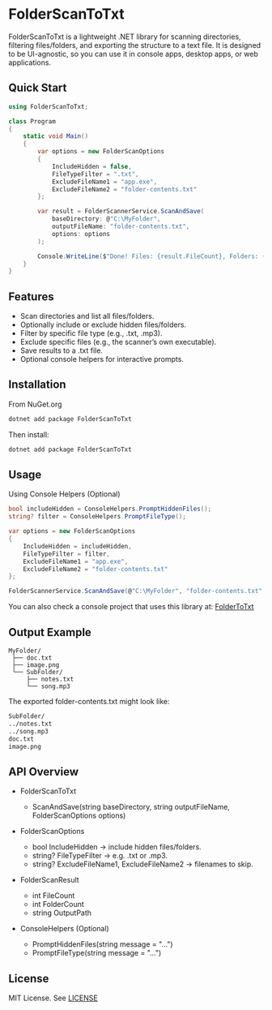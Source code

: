 # FolderScanToTxt
FolderScanToTxt is a lightweight .NET library for scanning directories, filtering files/folders, and exporting the structure to a text file. It is designed to be UI-agnostic, so you can use it in console apps, desktop apps, or web applications.

## Quick Start

```csharp
using FolderScanToTxt;

class Program
{
    static void Main()
    {
        var options = new FolderScanOptions
        {
            IncludeHidden = false,
            FileTypeFilter = ".txt",
            ExcludeFileName1 = "app.exe",
            ExcludeFileName2 = "folder-contents.txt"
        };

        var result = FolderScannerService.ScanAndSave(
            baseDirectory: @"C:\MyFolder",
            outputFileName: "folder-contents.txt",
            options: options
        );

        Console.WriteLine($"Done! Files: {result.FileCount}, Folders: {result.FolderCount}");
    }
}
```

## Features

- Scan directories and list all files/folders.
- Optionally include or exclude hidden files/folders.
- Filter by specific file type (e.g., .txt, .mp3).
- Exclude specific files (e.g., the scanner’s own executable).
- Save results to a .txt file.
- Optional console helpers for interactive prompts.

## Installation

From NuGet.org

```bash
dotnet add package FolderScanToTxt
```

Then install:

```bash
dotnet add package FolderScanToTxt
```

## Usage

Using Console Helpers (Optional)

```csharp
bool includeHidden = ConsoleHelpers.PromptHiddenFiles();
string? filter = ConsoleHelpers.PromptFileType();

var options = new FolderScanOptions
{
    IncludeHidden = includeHidden,
    FileTypeFilter = filter,
    ExcludeFileName1 = "app.exe",
    ExcludeFileName2 = "folder-contents.txt"
};

FolderScannerService.ScanAndSave(@"C:\MyFolder", "folder-contents.txt", options);
```

You can also check a console project that uses this library at: [FolderToTxt](https://github.com/Krasipeace/FolderToTxt)

## Output Example

```
MyFolder/
 ├── doc.txt
 ├── image.png
 └── SubFolder/
     ├── notes.txt
     └── song.mp3
```

The exported folder-contents.txt might look like:

```bash
SubFolder/
../notes.txt
../song.mp3
doc.txt
image.png
```

## API Overview

- FolderScanToTxt
    - ScanAndSave(string baseDirectory, string outputFileName, FolderScanOptions options)

- FolderScanOptions
    - bool IncludeHidden → include hidden files/folders.
    - string? FileTypeFilter → e.g. .txt or .mp3.
    - string? ExcludeFileName1, ExcludeFileName2 → filenames to skip.

- FolderScanResult
    - int FileCount
    - int FolderCount
    - string OutputPath

- ConsoleHelpers (Optional)
    - PromptHiddenFiles(string message = "...")
    - PromptFileType(string message = "...")

## License

MIT License. See [LICENSE](https://github.com/Krasipeace/FolderScanToTxt/blob/main/LICENSE)